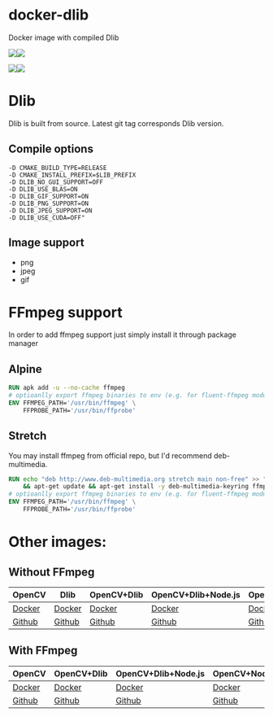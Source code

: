 # docker-dlib

Docker image with compiled Dlib

[![](https://images.microbadger.com/badges/version/m03geek/dlib:alpine.svg)](https://microbadger.com/images/m03geek/dlib:alpine "version")[![](https://images.microbadger.com/badges/image/m03geek/dlib:alpine.svg)](https://microbadger.com/images/m03geek/dlib:alpine "layers")

[![](https://images.microbadger.com/badges/version/m03geek/dlib:stretch.svg)](https://microbadger.com/images/m03geek/dlib:stretch "version")[![](https://images.microbadger.com/badges/image/m03geek/dlib:stretch.svg)](https://microbadger.com/images/m03geek/dlib:stretch "layers")

# Dlib

Dlib is built from source. Latest git tag corresponds Dlib version.

## Compile options

```
-D CMAKE_BUILD_TYPE=RELEASE
-D CMAKE_INSTALL_PREFIX=$LIB_PREFIX
-D DLIB_NO_GUI_SUPPORT=OFF
-D DLIB_USE_BLAS=ON
-D DLIB_GIF_SUPPORT=ON
-D DLIB_PNG_SUPPORT=ON
-D DLIB_JPEG_SUPPORT=ON
-D DLIB_USE_CUDA=OFF"
```

## Image support

* png
* jpeg
* gif

# FFmpeg support

In order to add ffmpeg support just simply install it through package manager

## Alpine

```Dockerfile
RUN apk add -u --no-cache ffmpeg
# optioanlly export ffmpeg binaries to env (e.g. for fluent-ffmpeg module)
ENV FFMPEG_PATH='/usr/bin/ffmpeg' \
    FFPROBE_PATH='/usr/bin/ffprobe'
```

## Stretch

You may install ffmpeg from official repo, but I'd recommend deb-multimedia.

```Dockerfile
RUN echo "deb http://www.deb-multimedia.org stretch main non-free" >> "/etc/apt/sources.list" \
    && apt-get update && apt-get install -y deb-multimedia-keyring ffmpeg --no-install-recommends --allow-unauthenticated
# optioanlly export ffmpeg binaries to env (e.g. for fluent-ffmpeg module)
ENV FFMPEG_PATH='/usr/bin/ffmpeg' \
    FFPROBE_PATH='/usr/bin/ffprobe'
```

# Other images:

## Without FFmpeg

| OpenCV | Dlib | OpenCV+Dlib | OpenCV+Dlib+Node.js | OpenCV+Node.js | Dlib+Node.js |
|-|-|-|-|-|-|
| [Docker](https://hub.docker.com/r/m03geek/opencv/) | [Docker](https://hub.docker.com/r/m03geek/dlib/) | [Docker](https://hub.docker.com/r/m03geek/opencv-dlib/) | [Docker](https://hub.docker.com/r/m03geek/opencv-dlib-node/) | [Docker](https://hub.docker.com/r/m03geek/opencv-node/) | [Docker](https://hub.docker.com/r/m03geek/dlib-node/) |
| [Github](https://github.com/SkeLLLa/docker-opencv) | [Github](https://github.com/SkeLLLa/docker-dlib) | [Github](https://github.com/SkeLLLa/docker-opencv-dlib) | [Github](https://github.com/SkeLLLa/docker-opencv-dlib-node) | [Github](https://github.com/SkeLLLa/docker-opencv-node) | [Github](https://github.com/SkeLLLa/docker-dlib-node) |

## With FFmpeg

| OpenCV | OpenCV+Dlib | OpenCV+Dlib+Node.js | OpenCV+Node.js |
|-|-|-|-|
| [Docker](https://hub.docker.com/r/m03geek/ffmpeg-opencv/) | [Docker](https://hub.docker.com/r/m03geek/ffmpeg-opencv-dlib/) | [Docker](https://hub.docker.com/r/m03geek/ffmpeg-opencv-dlib-node/) | [Docker](https://hub.docker.com/r/m03geek/ffmpeg-opencv-dlib-node/) |
| [Github](https://github.com/SkeLLLa/docker-ffmpeg-opencv) | [Github](https://github.com/SkeLLLa/docker-ffmpeg-opencv) | [Github](https://github.com/SkeLLLa/docker-ffmpeg-opencv-dlib-node) | [Github](https://github.com/SkeLLLa/docker-ffmpeg-opencv-node) |